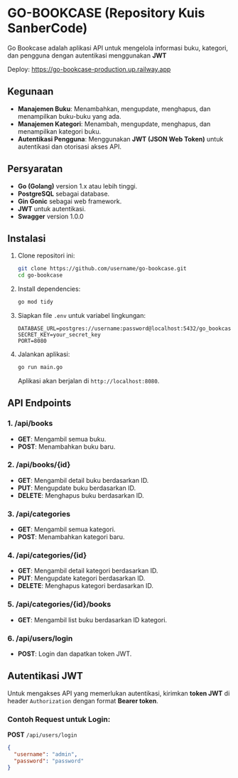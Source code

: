 # GO-BOOKCASE (Repository Kuis SanberCode)

Go Bookcase adalah aplikasi API untuk mengelola informasi buku, kategori, dan pengguna dengan autentikasi menggunakan **JWT**

Deploy: https://go-bookcase-production.up.railway.app
## Kegunaan

- **Manajemen Buku**: Menambahkan, mengupdate, menghapus, dan menampilkan buku-buku yang ada.
- **Manajemen Kategori**: Menambah, mengupdate, menghapus, dan menampilkan kategori buku.
- **Autentikasi Pengguna**: Menggunakan **JWT (JSON Web Token)** untuk autentikasi dan otorisasi akses API.

## Persyaratan

- **Go (Golang)** version 1.x atau lebih tinggi.
- **PostgreSQL** sebagai database.
- **Gin Gonic** sebagai web framework.
- **JWT** untuk autentikasi.
- **Swagger** version 1.0.0

## Instalasi

1. Clone repositori ini:

    ```bash
    git clone https://github.com/username/go-bookcase.git
    cd go-bookcase
    ```

2. Install dependencies:

    ```bash
    go mod tidy
    ```

3. Siapkan file `.env` untuk variabel lingkungan:

    ```env
    DATABASE_URL=postgres://username:password@localhost:5432/go_bookcase
    SECRET_KEY=your_secret_key
    PORT=8080
    ```

4. Jalankan aplikasi:

    ```bash
    go run main.go
    ```

    Aplikasi akan berjalan di `http://localhost:8080`.

## API Endpoints

### **1. /api/books**

- **GET**: Mengambil semua buku.
- **POST**: Menambahkan buku baru.
  
### **2. /api/books/{id}**

- **GET**: Mengambil detail buku berdasarkan ID.
- **PUT**: Mengupdate buku berdasarkan ID.
- **DELETE**: Menghapus buku berdasarkan ID.

### **3. /api/categories**

- **GET**: Mengambil semua kategori.
- **POST**: Menambahkan kategori baru.

### **4. /api/categories/{id}**

- **GET**: Mengambil detail kategori berdasarkan ID.
- **PUT**: Mengupdate kategori berdasarkan ID.
- **DELETE**: Menghapus kategori berdasarkan ID.

### **5. /api/categories/{id}/books**

- **GET**: Mengambil list buku berdasarkan ID kategori.

### **6. /api/users/login**

- **POST**: Login dan dapatkan token JWT.

## Autentikasi JWT

Untuk mengakses API yang memerlukan autentikasi, kirimkan **token JWT** di header `Authorization` dengan format **Bearer token**.

### **Contoh Request untuk Login**:

**POST** `/api/users/login`

```json
{
  "username": "admin",
  "password": "password"
}
